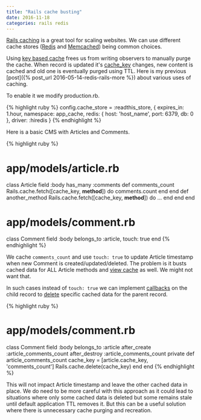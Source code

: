 ```yaml
---
title: "Rails cache busting"
date: 2016-11-18
categories: rails redis
---
```


[Rails caching](http://guides.rubyonrails.org/caching_with_rails.html) is a great tool for scaling websites.  We can use different cache stores ([Redis](http://redis.io/) and [Memcached](https://memcached.org/)) being common choices.  

Using [key based cache](https://signalvnoise.com/posts/3113-how-key-based-cache-expiration-works) frees us from writing observers to manually purge the cache.  When record is updated it's [cache_key](http://apidock.com/rails/ActiveRecord/Base/cache_key) changes, new content is cached and old one is eventually purged using TTL.  Here is my previous [post]({% post_url 2016-05-14-redis-rails-more %}) about various uses of caching.  

To enable it we modify production.rb.

{% highlight ruby %}
config.cache_store = :readthis_store,
{ expires_in: 1.hour,
namespace: app_cache,
redis: { host: 'host_name', port: 6379, db: 0 },
driver: :hiredis }
{% endhighlight %}

Here is a basic CMS with Articles and Comments.  

{% highlight ruby %}
# app/models/article.rb
class Article
  field :body
  has_many :comments
  def comments_count
    Rails.cache.fetch([cache_key, __method__]) do
      comments.count
    end
  end
  def another_method
    Rails.cache.fetch([cache_key, __method__]) do
      ...
    end
  end
end
# app/models/comment.rb
class Comment
  field :body
  belongs_to :article, touch: true
end
{% endhighlight %}

We cache `comments_count` and use `touch: true` to update Article timestamp when new Comment is created/updated/deleted.  The problem is it busts cached data for ALL Article methods and [view cache](https://signalvnoise.com/posts/3690-the-performance-impact-of-russian-doll-caching) as well.  We might not want that.

In such cases instead of `touch: true` we can implement [callbacks](http://api.rubyonrails.org/classes/ActiveRecord/Callbacks.html) on the child record to [delete](http://api.rubyonrails.org/classes/ActiveSupport/Cache/Store.html#method-i-delete) specific cached data for the parent record.

{% highlight ruby %}
# app/models/comment.rb
class Comment
  field :body
  belongs_to :article
  after_create  :article_comments_count
  after_destroy :article_comments_count
private
  def article_comments_count
    cache_key = [article.cache_key, 'comments_count']
    Rails.cache.delete(cache_key)
  end
end
{% endhighlight %}

This will not impact Article timestamp and leave the other cached data in place.  We do need to be more careful with this approach as it could lead to situations where only some cached data is deleted but some remains stale until default application TTL removes it.  But this can be a useful solution where there is unnecessary cache purging and recreation.  
